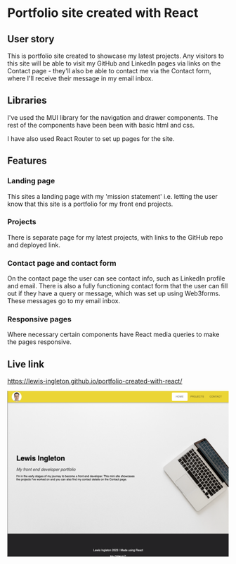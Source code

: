 # Portfolio site created with React

## User story
This is portfolio site created to showcase my latest projects. Any visitors to this site will be able to visit my GitHub and LinkedIn pages via links on the Contact page - they'll also be able to contact me via the Contact form, where I'll receive their message in my email inbox. 

## Libraries 
I've used the MUI library for the navigation and drawer components. The rest of the components have been been with basic html and css. 

I have also used React Router to set up pages for the site. 

## Features 

### Landing page
This sites a landing page with my 'mission statement' i.e. letting the user know that this site is a portfolio for my front end projects. 

### Projects
There is separate page for my latest projects, with links to the GitHub repo and deployed link. 

### Contact page and contact form
On the contact page the user can see contact info, such as LinkedIn profile and email. There is also a fully functioning contact form that the user can fill out if they have a query or message, which was set up using Web3forms. These messages go to my email inbox.  

### Responsive pages
Where necessary certain components have React media queries to make the pages responsive.

## Live link 
https://lewis-ingleton.github.io/portfolio-created-with-react/

![React portfolio screenshot](https://raw.githubusercontent.com/lewis-ingleton/portfolio-created-with-react/main/li-portfolio-app/public/React-portfolio.png?raw=true)